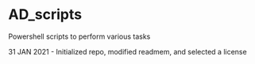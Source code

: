 # AD_scripts
Powershell scripts to perform various tasks

31 JAN 2021 - Initialized repo, modified readmem, and selected a license
